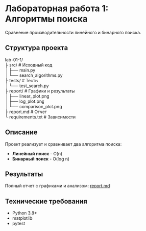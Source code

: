 
# Лабораторная работа 1: Алгоритмы поиска

Сравнение производительности линейного и бинарного поиска.

## Структура проекта

lab-01-1/  
├ src/                    # Исходный код  
│   ├── main.py  
│   └── search_algorithms.py  
├ tests/                  # Тесты  
│    └── test_search.py  
├ report/                  # Графики и результаты  
│   ├── linear_plot.png  
│   ├── log_plot.png  
│   └── comparison_plot.png  
├ report.md               # Отчет  
└ requirements.txt       # Зависимости  


## Описание

Проект реализует и сравнивает два алгоритма поиска:
- **Линейный поиск** - O(n)
- **Бинарный поиск** - O(log n)

## Результаты

Полный отчет с графиками и анализом: [report.md](report.md)

## Технические требования

- Python 3.8+
- matplotlib
- pytest
